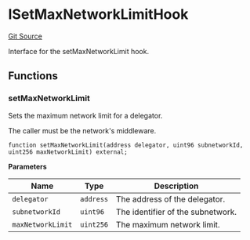 # ISetMaxNetworkLimitHook
[Git Source](https://github.com/symbioticfi/network/blob/ed84efa0662a918b5701373ff8015efbdb7c5c29/src/interfaces/ISetMaxNetworkLimitHook.sol)

Interface for the setMaxNetworkLimit hook.


## Functions
### setMaxNetworkLimit

Sets the maximum network limit for a delegator.

The caller must be the network's middleware.


```solidity
function setMaxNetworkLimit(address delegator, uint96 subnetworkId, uint256 maxNetworkLimit) external;
```
**Parameters**

|Name|Type|Description|
|----|----|-----------|
|`delegator`|`address`|The address of the delegator.|
|`subnetworkId`|`uint96`|The identifier of the subnetwork.|
|`maxNetworkLimit`|`uint256`|The maximum network limit.|


